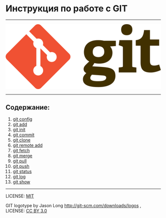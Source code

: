 # Инструкция по работе с GIT
---
![git_logotype](images\git.png)

---

## Содержание:
1. [git config](config.md)
2. [git add](add.md)
3. [git init](init.md)
4. [git commit](commit.md)
5. [git clone](clone.md)
6. [git remote add](remoteadd.md)
7. [git fetch](fetch.md)
8. [git merge](merge.md)
9. [git pull](pull.md)
10. [git push](push.md)
11. [git status](status.md)
12. [git log](log.md)
13. [git show](show.md)

---
LICENSE: [MIT](license.md)

GIT logotype by Jason Long http://git-scm.com/downloads/logos , LICENSE: [CC BY 3.0](https://creativecommons.org/licenses/by/3.0/)
